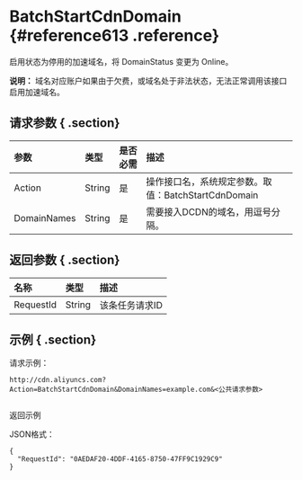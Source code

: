 # BatchStartCdnDomain {#reference613 .reference}

启用状态为停用的加速域名，将 DomainStatus 变更为 Online。

**说明：** 域名对应账户如果由于欠费，或域名处于非法状态，无法正常调用该接口启用加速域名。

## 请求参数 { .section}

|参数|类型|是否必需|描述|
|:-|:-|:---|:-|
|Action|String|是|操作接口名，系统规定参数。取值：BatchStartCdnDomain|
|DomainNames|String|是|需要接入DCDN的域名，用逗号分隔。|

## 返回参数 { .section}

|名称|类型|描述|
|:-|:-|:-|
|RequestId|String|该条任务请求ID|

## 示例 { .section}

请求示例：

```
http://cdn.aliyuncs.com?Action=BatchStartCdnDomain&DomainNames=example.com&<公共请求参数>


```

返回示例

JSON格式：

```language-json
{
  "RequestId": "0AEDAF20-4DDF-4165-8750-47FF9C1929C9"
}


```

